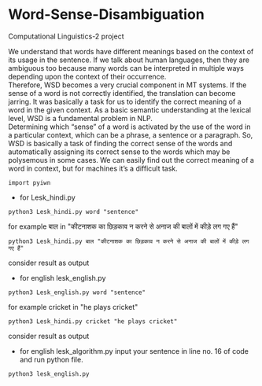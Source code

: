 # Word-Sense-Disambiguation
Computational Linguistics-2 project

We understand that words have different meanings
based on the context of its usage in the sentence. If
we talk about human languages, then they are
ambiguous too because many words can be
interpreted in multiple ways depending upon the
context of their occurrence.<br/>
Therefore, WSD becomes a very crucial component
in MT systems. If the sense of a word is not
correctly identified, the translation can become
jarring. It was basically a task for us to identify the
correct meaning of a word in the given context. As a
basic semantic understanding at the lexical level,
WSD is a fundamental problem in NLP.<br/>
Determining which “sense” of a word is activated by
the use of the word in a particular context, which
can be a phrase, a sentence or a paragraph. So,
WSD is basically a task of finding the correct sense
of the words and automatically assigning its correct
sense to the words which may be polysemous in
some cases. We can easily find out the correct
meaning of a word in context, but for machines it’s a
difficult task.

```
import pyiwn
```

- for Lesk_hindi.py
```
python3 Lesk_hindi.py word "sentence"
```
for example बाल in "कीटनाशक का छिड़काव न करने से अनाज की बालों में कीड़े लग गए हैं"
```
python3 Lesk_hindi.py बाल "कीटनाशक का छिड़काव न करने से अनाज की बालों में कीड़े लग गए हैं"
```
consider result as output


- for english lesk_english.py
```
python3 Lesk_english.py word "sentence"
```
for example
cricket in "he plays cricket"
```
python3 Lesk_hindi.py cricket "he plays cricket"
```
consider result as output

- for english lesk_algorithm.py
input your sentence in line no. 16 of code and run python file.
```
python3 lesk_english.py
```
